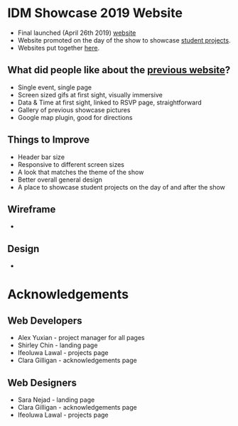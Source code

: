# IDM Showcase 2019 Website
- Final launched (April 26th 2019) [website](http://bxmc.poly.edu/idmshow/)
- Website promoted on the day of the show to showcase [student projects](http://sites.bxmc.poly.edu/~ifeoluwalawal/projectProfiles/). 
- Websites put together [here](https://alexyixuanxu.github.io/idmshowcase19/).

## What did people like about the [previous website](http://sites.bxmc.poly.edu/~ifeoluwalawal/idmshowSite_04Final/)?
- Single event, single page
- Screen sized gifs at first sight, visually immersive
- Data & Time at first sight, linked to RSVP page, straightforward
- Gallery of previous showcase pictures
- Google map plugin, good for directions

## Things to Improve
- Header bar size
- Responsive to different screen sizes
- A look that matches the theme of the show
- Better overall general design
- A place to showcase student projects on the day of and after the show

## Wireframe

- 

## Design

- 


# Acknowledgements 

## Web Developers
- Alex Yuxian - project manager for all pages
- Shirley Chin - landing page
- Ifeoluwa Lawal - projects page
- Clara Gilligan - acknowledgements page

## Web Designers
- Sara Nejad - landing page
- Clara Gilligan - acknowledgements page
- Ifeoluwa Lawal - projects page


